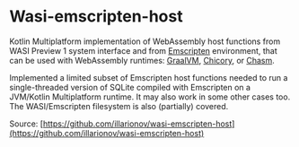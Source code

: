 # Wasi-emscripten-host

Kotlin Multiplatform implementation of WebAssembly host functions from WASI Preview 1 system interface and from
[Emscripten] environment, that can be used with WebAssembly runtimes: [GraalVM][GraalWasm], [Chicory], or [Chasm].

Implemented a limited subset of Emscripten host functions needed to run a single-threaded version of SQLite compiled
with Emscripten on a JVM/Kotlin Multiplatform runtime. It may also work in some other cases too.
The WASI/Emscripten filesystem is also (partially) covered.

Source: [https://github.com/illarionov/wasi-emscripten-host](https://github.com/illarionov/wasi-emscripten-host)

[Emscripten]: https://emscripten.org/
[Chasm]: https://github.com/CharlieTap/chasm
[Chicory]: https://github.com/dylibso/chicory
[GraalWasm]: https://www.graalvm.org/latest/reference-manual/wasm/
